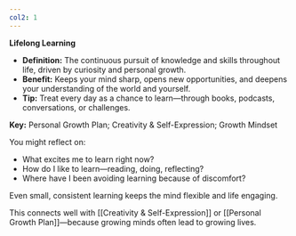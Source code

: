 ```yaml
---
col2: 1
---
```

**Lifelong Learning**

- **Definition:** The continuous pursuit of knowledge and skills throughout life, driven by curiosity and personal growth.
- **Benefit:** Keeps your mind sharp, opens new opportunities, and deepens your understanding of the world and yourself.
- **Tip:** Treat every day as a chance to learn—through books, podcasts, conversations, or challenges.

**Key:** Personal Growth Plan; Creativity & Self-Expression; Growth Mindset

You might reflect on:
- What excites me to learn right now?
- How do I like to learn—reading, doing, reflecting?
- Where have I been avoiding learning because of discomfort?

Even small, consistent learning keeps the mind flexible and life engaging.

This connects well with [[Creativity & Self-Expression]] or [[Personal Growth Plan]]—because growing minds often lead to growing lives.



